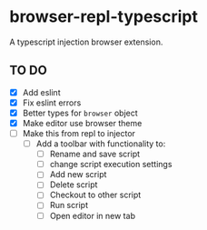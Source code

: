 # browser-repl-typescript
A typescript injection browser extension.

## TO DO
- [X] Add eslint
- [X] Fix eslint errors
- [X] Better types for `browser` object
- [X] Make editor use browser theme
- [ ] Make this from repl to injector
  - [ ] Add a toolbar with functionality to:
    - [ ] Rename and save script
    - [ ] change script execution settings
    - [ ] Add new script
    - [ ] Delete script
    - [ ] Checkout to other script
    - [ ] Run script
    - [ ] Open editor in new tab